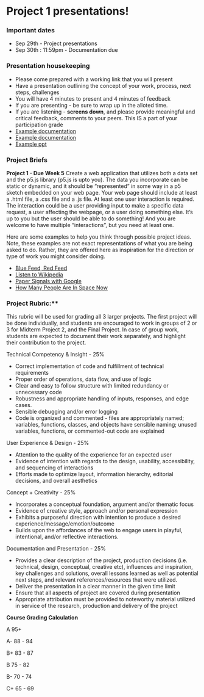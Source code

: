 # Project 1 presentations!

### Important dates
* Sep 29th - Project presentations
* Sep 30th : 11:59pm - Documentation due 

### Presentation housekeeping
* Please come prepared with a working link that you will present
* Have a presentation outlining the concept of your work, process, next steps, challenges
* You will have 4 minutes to present and 4 minutes of feedback
* If you are presenting - be sure to wrap up in the alloted time.
* If you are listening - **screens down**, and please provide meaningful and critical feedback, comments to your peers. This IS a part of your participation grade
* [Example documentation](https://fearless-operation-603.notion.site/Paper-Boats-That-Float-57806ef95b644f06b47b427020cd2755)
* [Example documentation](https://reeeecaa.notion.site/Connections-Lab-Final-Project-Documentation-41f220426a614780b58aca29aaf1ec99)
* [Example ppt](https://onedrive.live.com/view.aspx?resid=4A39D0633AA619BF!104635&ithint=file%2cpptx&authkey=!AIY8PdaWNBTZopw)

### Project Briefs
**Project 1 - Due Week 5**
Create a web application that utilizes both a data set and the p5.js library (p5.js is upto you). The data you incorporate can be static or dynamic, and it should be “represented” in some way in a p5 sketch embedded on your web page.  Your web page should include at least a .html file, a .css file and a .js file. At least one user interaction is required. The interaction could be a user providing input to make a specific data request, a user affecting the webpage, or a user doing something else. It’s up to you but the user should be able to do something! And you are welcome to have multiple “interactions”, but you need at least one.

Here are some examples to help you think through possible project ideas. Note, these examples are not exact representations of what you are being asked to do. Rather, they are offered here as inspiration for the direction or type of work you might consider doing.

* [Blue Feed, Red Feed](http://graphics.wsj.com/blue-feed-red-feed/)
* [Listen to Wikipedia]( http://listen.hatnote.com/)
* [Paper Signals with Google](https://papersignals.withgoogle.com/)
* [How Many People Are In Space Now](https://www.howmanypeopleareinspacerightnow.com/)


### Project Rubric:**
This rubric will be used for grading all 3 larger projects. The first project will be done individually, and students are encouraged to work in groups of 2 or 3 for Midterm Project 2, and the Final Project.
In case of group work, students are expected to document their work separately, and highlight their contribution to the project.

Technical Competency & Insight - 25%
* Correct implementation of code and fulfillment of technical requirements
* Proper order of operations, data flow, and use of logic
* Clear and easy to follow structure with limited redundancy or unnecessary code
* Robustness and appropriate handling of inputs, responses, and edge cases.
* Sensible debugging and/or error logging
* Code is organized and commented - files are appropriately named; variables, functions, classes, and objects have sensible naming; unused variables, functions, or commented-out code are explained

User Experience & Design - 25%
* Attention to the quality of the experience for an expected user
* Evidence of  intention with regards to the design, usability, accessibility, and sequencing of interactions
* Efforts made to optimize layout, information hierarchy, editorial decisions, and overall aesthetics

Concept + Creativity - 25%
* Incorporates a conceptual foundation, argument and/or thematic focus
* Evidence of creative style, approach and/or personal expression
* Exhibits a purposeful direction with intention to produce a desired experience/message/emotion/outcome
* Builds upon the affordances of the web to engage users in playful,  intentional, and/or reflective interactions.

Documentation and Presentation - 25%
* Provides a clear description of the project, production decisions (i.e. technical, design, conceptual, creative etc), influences and inspiration, key challenges and solutions, overall lessons learned as well as potential next steps, and relevant references/resources that were utilized.
* Deliver the presentation in a clear manner in the given time limit
* Ensure that all aspects of project are covered during presentation
* Appropriate attribution must be provided to noteworthy material utilized in service of  the research, production and delivery of the project

**Course Grading Calculation**

A         95+

A-         88 - 94

B+         83 - 87

B          75 - 82

B-         70 - 74

C+         65 - 69
